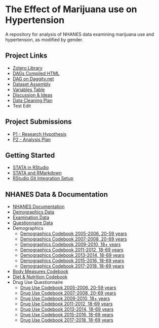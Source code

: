 # The Effect of Marijuana use on Hypertension
A repository for analysis of NHANES data examining marijuana use and hypertension, as modified by gender.

## Project Links

 * [Zotero Library](https://www.zotero.org/groups/4332547/cannabis_use__hypertension_-_epi_536)
 * [DAGs Compiled HTML](https://matthew-hoctor.github.io/Marijuana-HTN---EPI536/DAG.html)
 * [DAG on Daggity.net](http://dagitty.net/dags.html?id=DHjoMb#)
 * [Dataset Assembly](https://matthew-hoctor.github.io/Marijuana-HTN---EPI536/Dataset.html)
 * [Variables Table](https://docs.google.com/spreadsheets/d/1i8GbTjo4PRI1TzPGiHzXwNliISFwh2TPdQciPLfy830/edit#gid=0)
 * [Discussion & Ideas](https://docs.google.com/document/d/1t_8FqfcYVIMI_mKpDdhFYoWq-HbAZvgTPWsuXJigQXM/edit)
 * [Data Cleaning Plan](https://docs.google.com/document/d/13fL2GJl13hHvVIi2gTaqwxHL0G8jI0FdORji8mqZoAQ/edit)
 * Test Edit
 
## Project Submissions

 * [P1 - Research Hypothesis](https://docs.google.com/document/d/1esZGLAKbPTJrz6zvrJ-1xNRxyqSH3nybW6i7Mtf3SCg/edit)
 * [P2 - Analysis Plan](https://docs.google.com/document/d/1nWiKf8g7Vi5TEQGirxIsV6bc-sPBX1ftXxgPAh7D3qI/edit)

## Getting Started

 * [STATA in RStudio](https://bookdown.org/yihui/rmarkdown-cookbook/eng-stata.html)
 * [STATA and RMarkdown](https://www.ssc.wisc.edu/~hemken/Stataworkshops/Stata%20and%20R%20Markdown/StataMarkdown.html)
 * [RStudio Git Integration Setup](https://happygitwithr.com/rstudio-git-github.html)

## NHANES Data & Documentation

 * [NHANES Documentation](https://wwwn.cdc.gov/nchs/nhanes/ContinuousNhanes/Default.aspx?BeginYear=2007)
 * [Demographics Data](https://wwwn.cdc.gov/nchs/nhanes/search/datapage.aspx?Component=Demographics&CycleBeginYear=2007)
 * [Examination Data](https://wwwn.cdc.gov/nchs/nhanes/search/datapage.aspx?Component=Examination&CycleBeginYear=2007)
 * [Questionnaire Data](https://wwwn.cdc.gov/nchs/nhanes/search/datapage.aspx?Component=Questionnaire&CycleBeginYear=2007)
 * Demographics
   * [Demographics Codebook 2005-2006, 20-59 years](https://wwwn.cdc.gov/Nchs/Nhanes/2005-2006/DEMO_D.htm)
   * [Demographics Codebook 2007-2008, 20-69 years](https://wwwn.cdc.gov/Nchs/Nhanes/2007-2008/DEMO_E.htm)
   * [Demographics Codebook 2009-2010, 18+ years](https://wwwn.cdc.gov/Nchs/Nhanes/2009-2010/DEMO_F.htm)
   * [Demographics Codebook 2011-2012, 18-69 years](https://wwwn.cdc.gov/Nchs/Nhanes/2011-2012/DEMO_G.htm)
   * [Demographics Codebook 2013-2014, 18-69 years](https://wwwn.cdc.gov/Nchs/Nhanes/2013-2014/DEMO_H.htm)
   * [Demographics Codebook 2015-2016, 18-69 years](https://wwwn.cdc.gov/Nchs/Nhanes/2015-2016/DEMO_I.htm)
   * [Demographics Codebook 2017-2018, 18-69 years](https://wwwn.cdc.gov/Nchs/Nhanes/2017-2018/DEMO_J.htm)
 * [Body Measures Codebook](https://wwwn.cdc.gov/Nchs/Nhanes/2007-2008/BMX_E.htm)
 * [Diet & Nutrition Codebook](https://wwwn.cdc.gov/Nchs/Nhanes/2007-2008/DBQ_E.htm)
 * Drug Use Questionnaire
   * [Drug Use Codebook 2005-2006, 20-59 years](https://wwwn.cdc.gov/Nchs/Nhanes/2005-2006/DUQ_D.htm)
   * [Drug Use Codebook 2007-2008, 20-69 years](https://wwwn.cdc.gov/Nchs/Nhanes/2007-2008/DUQ_E.htm)
   * [Drug Use Codebook 2009-2010, 18+ years](https://wwwn.cdc.gov/Nchs/Nhanes/2009-2010/DUQ_F.htm)
   * [Drug Use Codebook 2011-2012, 18-69 years](https://wwwn.cdc.gov/Nchs/Nhanes/2011-2012/DUQ_G.htm)
   * [Drug Use Codebook 2013-2014, 18-69 years](https://wwwn.cdc.gov/Nchs/Nhanes/2013-2014/DUQ_H.htm)
   * [Drug Use Codebook 2015-2016, 18-69 years](https://wwwn.cdc.gov/Nchs/Nhanes/2015-2016/DUQ_I.htm)
   * [Drug Use Codebook 2017-2018, 18-69 years](https://wwwn.cdc.gov/Nchs/Nhanes/2017-2018/DUQ_J.htm)
 
